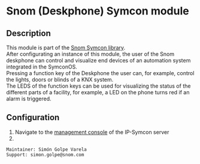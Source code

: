 # Snom (Deskphone) Symcon module
## Description
This module is part of the [Snom Symcon library](https://gitlab.com/simon.golpe/snom_symcon/-/blob/main/README.md).  
After configurating an instance of this module, the user of the Snom deskphone can control and visualize end devices of an automation system integrated in the SymconOS.  
Pressing a function key of the Deskphone the user can, for example, control the lights, doors or blinds of a KNX system.  
The LEDS of the function keys can be used for visualizing the status of the different parts of a facility, for example, a LED on the phone turns red if an alarm is triggered.  

## Configuration
1. Navigate to the [management console](https://www.symcon.de/en/service/documentation/components/management-console/) of the IP-Symcon server
2. 
   
```
Maintainer: Simón Golpe Varela  
Support: simon.golpe@snom.com
```

